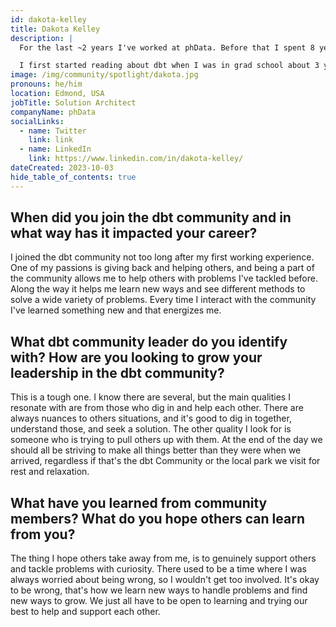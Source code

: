 ```yaml
---
id: dakota-kelley
title: Dakota Kelley
description: |
  For the last ~2 years I've worked at phData. Before that I spent 8 years working as a Software Developer in the public sector. Currently I'm a Solution Architect, helping our customers and clients implement dbt on Snowflake, working across multiple cloud providers.

  I first started reading about dbt when I was in grad school about 3 years ago. When I began with phData I had a fantastic opportunity to work with dbt. From there I feel in love with the Engineering practices and structure that I always felt were missing from Data Work. Since then, I've been fortunate enough to speak at dbt Coalesce 2022 and I'm speaking again at dbt Coalesce 2023. On top of this, I've written numerous blogs about dbt as well.
image: /img/community/spotlight/dakota.jpg
pronouns: he/him
location: Edmond, USA
jobTitle: Solution Architect
companyName: phData
socialLinks:
  - name: Twitter
    link: link
  - name: LinkedIn
    link: https://www.linkedin.com/in/dakota-kelley/
dateCreated: 2023-10-03
hide_table_of_contents: true
---
```


## When did you join the dbt community and in what way has it impacted your career?

I joined the dbt community not too long after my first working experience. One of my passions is giving back and helping others, and being a part of the community allows me to help others with problems I've tackled before. Along the way it helps me learn new ways and see different methods to solve a wide variety of problems. Every time I interact with the community I've learned something new and that energizes me.

## What dbt community leader do you identify with? How are you looking to grow your leadership in the dbt community?

This is a tough one. I know there are several, but the main qualities I resonate with are from those who dig in and help each other. There are always nuances to others situations, and it's good to dig in together, understand those, and seek a solution. The other quality I look for is someone who is trying to pull others up with them. At the end of the day we should all be striving to make all things better than they were when we arrived, regardless if that's the dbt Community or the local park we visit for rest and relaxation.

## What have you learned from community members? What do you hope others can learn from you?

The thing I hope others take away from me, is to genuinely support others and tackle problems with curiosity. There used to be a time where I was always worried about being wrong, so I wouldn't get too involved. It's okay to be wrong, that's how we learn new ways to handle problems and find new ways to grow. We just all have to be open to learning and trying our best to help and support each other.
